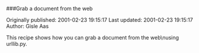 ###Grab a document from the web

Originally published: 2001-02-23 19:15:17
Last updated: 2001-02-23 19:15:17
Author: Gisle Aas

This recipe shows how you can grab a document from the web\nusing urllib.py.